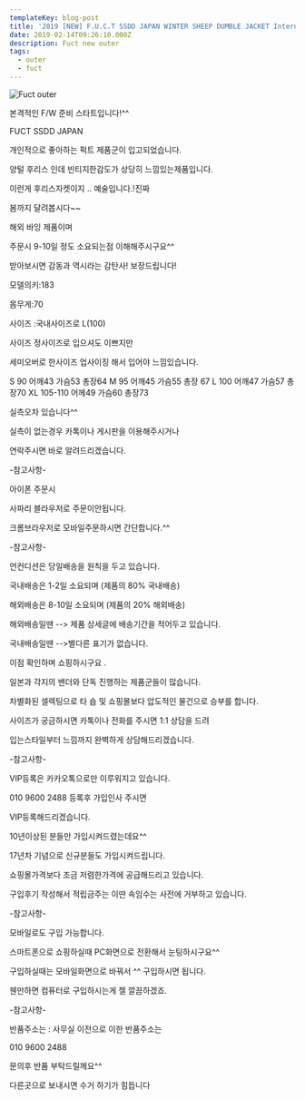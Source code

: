 ```yaml
---
templateKey: blog-post
title: '2019 [NEW] F.U.C.T SSDD JAPAN WINTER SHEEP DUMBLE JACKET International'
date: 2019-02-14T09:26:10.000Z
description: Fuct new outer
tags:
  - outer
  - fuct
---
```


![Fuct outer](/img/outer/20190212-fuct/FUCT-CAMO-HUUUURIS-ONEEE.jpg)

본격적인 F/W 준비 스타트입니다!^^







FUCT SSDD JAPAN



개인적으로 좋아하는 퍽트 제품군이 입고되었습니다.



양털 후리스 인데 빈티지한감도가 상당히 느낌있는제품입니다.



이런게 후리스자켓이지 .. 예술입니다.!진짜



봄까지 달려봅시다~~







해외 바잉 제품이며



주문시 9-10일 정도 소요되는점 이해해주시구요^^



받아보시면 감동과 역시라는 감탄사! 보장드립니다!







모델의키:183



몸무게:70



사이즈 :국내사이즈로 L(100)



사이즈 정사이즈로 입으셔도 이쁘지만



세미오버로 한사이즈 업사이징 해서 입어야 느낌있습니다.




 S  90   어깨43 가슴53 총장64
  M   95 어깨45 가슴55  총장 67
L   100  어깨47 가슴57 총장70
XL 105-110  어께49 가슴60 총장73














실측오차 있습니다^^




실측이 없는경우 카톡이나 게시판을 이용해주시거나



연락주시면 바로 알려드리겠습니다.



-참고사항-



아이폰 주문시



사파리 블라우저로 주문이안됩니다.



크롬브라우저로 모바일주문하시면 간단합니다.^^



-참고사항-



언컨디션은 당일배송을 원칙을 두고 있습니다.



국내배송은 1-2일 소요되며 (제품의 80% 국내배송)



해외배송은 8-10일 소요되며 (제품의 20% 해외배송)



해외배송일땐 --> 제품 상세글에 배송기간을 적어두고 있습니다.



국내배송일땐 -->별다른 표기가 없습니다.



이점 확인하며 쇼핑하시구요 .



일본과 각지의 밴더와 단독 진행하는 제품군들이 많습니다.



차별화된 셀렉팅으로 타 숍 및 쇼핑몰보다 압도적인 물건으로 승부를 합니다.



사이즈가 궁금하시면 카톡이나 전화를 주시면 1:1 상담을 드려



입는스타일부터 느낌까지 완벽하게 상담해드리겠습니다.















-참고사항-





VIP등록은 카카오톡으로만 이루워지고 있습니다.



010 9600 2488 등록후 가입인사 주시면



VIP등록해드리겠습니다.



10년이상된 분들만 가입시켜드렸는데요^^



17년차 기념으로 신규분들도 가입시켜드립니다.



쇼핑몰가격보다 조금 저렴한가격에 공급해드리고 있습니다.



구입후기 작성해서 적립금주는 이딴 속임수는 사전에 거부하고 있습니다.









-참고사항-



모바일로도 구입 가능합니다.



스마트폰으로 쇼핑하실때  PC화면으로 전환해서 눈팅하시구요^^



구입하실때는 모바일화면으로 바꿔서 ^^ 구입하시면 됩니다.



웬만하면 컴퓨터로 구입하시는게 젤 깔끔하겠죠.









-참고사항-





반품주소는 : 사무실 이전으로 이한 반품주소는



010 9600 2488



문의후 반품 부탁드릴께요^^



다른곳으로 보내시면 수거 하기가 힘듭니다

